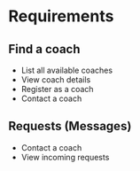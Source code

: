 # Requirements
## Find a coach
- List all available coaches
- View coach details
- Register as a coach
- Contact a coach

## Requests (Messages)
- Contact a coach
- View incoming requests

